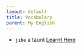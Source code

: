 ```yaml
---
layout: default
title: Vocabulary
parent: My English
---
```


- `jibe` a taunt [Learnt Here][1] 







[1]: https://timesofindia.indiatimes.com/business/india-business/budget-2024-live-updates-income-tax-slabs-union-budget-2024-highlights-nirmala-sitharaman-speech-announcements-railway-budget-itr-education-infrastructure-healthcare-auto/liveblog/111937101.cms